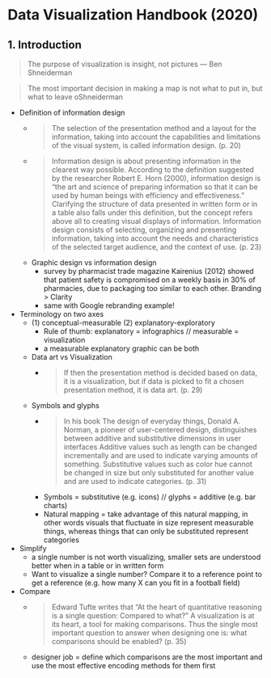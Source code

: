 # Data Visualization Handbook (2020)

## 1. Introduction

> The purpose of visualization is insight, not pictures 
> — Ben Shneiderman

> The most important decision in making a map is not what to put in, but what to leave oShneiderman

- Definition of information design
  - > The selection of the presentation method and a layout for the information, taking into account the capabilities and limitations of the visual system, is called information design. (p. 20)
  - > Information design is about presenting information in the clearest way possible. According to the definition suggested by the researcher Robert E. Horn (2000), information design is “the art and science of preparing information so that it can be used by human beings with efficiency and effectiveness.” Clarifying the structure of data presented in written form or in a table also falls under this definition, but the concept refers above all to creating visual displays of information. Information design consists of selecting, organizing and presenting information, taking into account the needs and characteristics of the selected target audience, and the context of use. (p. 23)
  - Graphic design vs information design
    - survey by pharmacist trade magazine Kairenius (2012) showed that patient safety is compromised on a weekly basis in 30% of pharmacies, due to packaging too similar to each other. Branding > Clarity
    - same with Google rebranding example!
- Terminology on two axes
  - (1) conceptual-measurable (2) explanatory-exploratory
    - Rule of thumb: explanatory = infographics // measurable = visualization
    - a measurable explanatory graphic can be both
  - Data art vs Visualization
    - > If then the presentation method is decided based on data, it is a visualization, but if data is picked to fit a chosen presentation method, it is data art. (p. 29)
  - Symbols and glyphs
    - > In his book The design of everyday things, Donald A. Norman, a pioneer of user-centered design, distinguishes between additive and substitutive dimensions in user interfaces Additive values such as length can be changed incrementally and are used to indicate varying amounts of something. Substitutive values such as color hue cannot be changed in size but only substituted for another value and are used to indicate categories. (p. 31)
    - Symbols = substitutive (e.g. icons) // glyphs = additive (e.g. bar charts)
    - Natural mapping = take advantage of this natural mapping, in other words visuals that fluctuate in size represent measurable things, whereas things that can only be substituted represent categories
- Simplify
  - a single number is not worth visualizing, smaller sets are understood better when in a table or in written form
  - Want to visualize a single number? Compare it to a reference point to get a reference (e.g. how many X can you fit in a football field)
- Compare
  - > Edward Tufte writes that “At the heart of quantitative reasoning is a single question: Compared to what?” A visualization is at its heart, a tool for making comparisons. Thus the single most important question to answer when designing one is: what comparisons should be enabled? (p. 35)
  - designer job = define which comparisons are the most important and use the most effective encoding methods for them first
